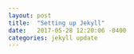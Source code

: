 ```yaml
---
layout: post
title:  "Setting up Jekyll"
date:   2017-05-28 12:20:06 -0400
categories: jekyll update
---
```

